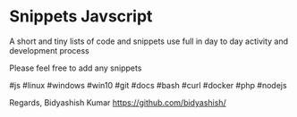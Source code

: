 # Snippets    Javscript
A short and tiny lists of code and snippets use full in day to day activity and development process

Please feel free to add any snippets 






#js  #linux #windows  #win10 #git #docs #bash #curl #docker #php #nodejs
 

Regards,
Bidyashish Kumar
https://github.com/bidyashish/
